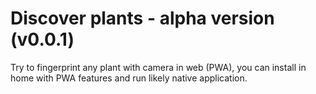# Discover plants - alpha version (v0.0.1)
Try to fingerprint any plant with camera in web (PWA), you can install in home with PWA features and run likely native application.
